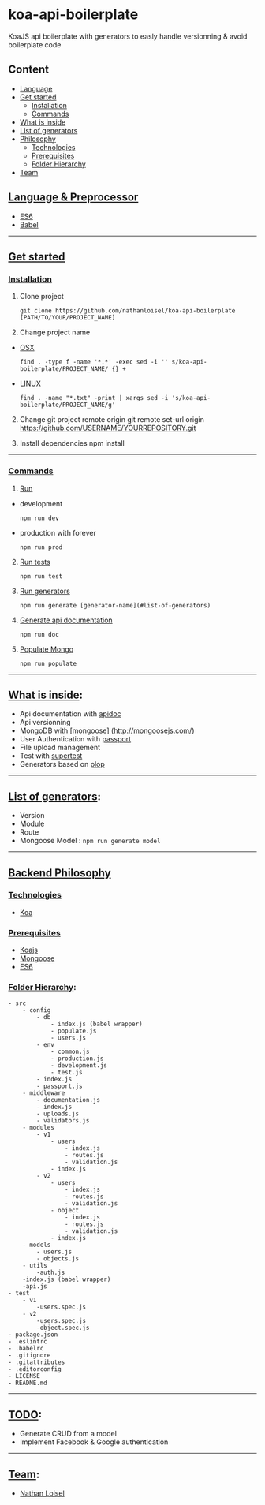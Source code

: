 # koa-api-boilerplate
KoaJS api boilerplate with generators to easly handle versionning &amp; avoid boilerplate code


## Content
- [Language](#language-preprocessor)
- [Get started](#get-started)
    - [Installation](#installation)
    - [Commands](#commands)
- [What is inside](#what-is-inside)
- [List of generators](#list-of-generators)
- [Philosophy](#philosophy)
    - [Technologies](#technologies)
    - [Prerequisites](#prerequisites)
    - [Folder Hierarchy](#folder-hierarchy)
- [Team](#team)

## [Language & Preprocessor](#language-preprocessor)
* [ES6](http://es6-features.org)
* [Babel](https://babeljs.io/)

---

## [Get started](#get-started)

### [Installation](#installation)

1. Clone project
    ```
    git clone https://github.com/nathanloisel/koa-api-boilerplate [PATH/TO/YOUR/PROJECT_NAME]
    ```

2. Change project name
- [OSX](#osx)
    ```
    find . -type f -name '*.*' -exec sed -i '' s/koa-api-boilerplate/PROJECT_NAME/ {} +
    ```
- [LINUX](#linux)
    ```
    find . -name "*.txt" -print | xargs sed -i 's/koa-api-boilerplate/PROJECT_NAME/g'
    ```

2. Change git project remote origin
git remote set-url origin https://github.com/USERNAME/YOURREPOSITORY.git

3. Install dependencies
npm install

---

### [Commands](#commands)

1. [Run](#run)
- development
    ```
    npm run dev
    ```
- production with forever
    ```
    npm run prod
    ```

2. [Run tests](#run-tests)
    ```
    npm run test
    ```

3. [Run generators](#run-generators)
    ```
    npm run generate [generator-name](#list-of-generators)
    ```

4. [Generate api documentation](#generate-api-documentation)
    ```
    npm run doc
    ```

5. [Populate Mongo](#populate-mongo)
    ```
    npm run populate
    ```

---

## [What is inside](#what-is-inside):
- Api documentation with [apidoc](http://apidocjs.com/)
- Api versionning
- MongoDB with [mongoose] (http://mongoosejs.com/)
- User Authentication with [passport](http://passportjs.org/)
- File upload management
- Test with [supertest](https://github.com/visionmedia/supertest)
- Generators based on [plop](https://github.com/amwmedia/plop)

---

## [List of generators](#list-of-generators):
- Version
- Module
- Route
- Mongoose Model : `npm run generate model`

---

## [Backend Philosophy](#philosophy)

### [Technologies](#technologies)
* [Koa](http://koajs.com/)

### [Prerequisites](#prerequisites)
- [Koajs](http://koajs.com/)
- [Mongoose](http://mongoosejs.com/)
- [ES6](http://ccoenraets.github.io/es6-tutorial/)

### [Folder Hierarchy](#folder-hierarchy):
    - src
        - config
            - db
                - index.js (babel wrapper)
                - populate.js
                - users.js
            - env
                - common.js
                - production.js
                - development.js
                - test.js
            - index.js
            - passport.js
        - middleware
            - documentation.js
            - index.js
            - uploads.js
            - validators.js
        - modules
            - v1
                - users
                    - index.js
                    - routes.js
                    - validation.js
                - index.js
            - v2
                - users
                    - index.js
                    - routes.js
                    - validation.js
                - object
                    - index.js
                    - routes.js
                    - validation.js
                - index.js
        - models
            - users.js
            - objects.js
        - utils
            -auth.js
        -index.js (babel wrapper)
        -api.js
    - test
        - v1
            -users.spec.js
        - v2
            -users.spec.js
            -object.spec.js
    - package.json
    - .eslintrc
    - .babelrc
    - .gitignore
    - .gitattributes
    - .editorconfig
    - LICENSE
    - README.md

---

## [TODO](#todo):
- Generate CRUD from a model
- Implement Facebook & Google authentication

---

## [Team](#team):
* [Nathan Loisel](https://github.com/nathanloisel)
